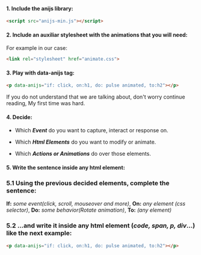 #### 1. **Include the anijs library:**

 ```html
 <script src="anijs-min.js"></script>
 ```

#### 2. **Include an auxiliar stylesheet with the animations that you will need:**

For example in our case:

```html
<link rel="stylesheet" href="animate.css">
```

#### 3. Play with data-anijs tag:
```html
<p data-anijs="if: click, on:h1, do: pulse animated, to:h2"></p>
```

If you do not understand that we are talking about, don't worry continue reading, My first time was hard.

#### 4. Decide:

 * Which ***Event*** do you want to capture, interact or response on.

 * Which ***Html Elements*** do you want to modify or animate.

 * Which ***Actions or Animations*** do over those elements.

#### 5. Write the sentence inside any html element:

### 5.1 Using the previous decided elements, complete the sentence:  

 **If:** *some event(click, scroll, mouseover and more)*, **On:** *any element (css selector)*, **Do:** *some behavior(Rotate animation)*, **To:** *(any element)*

### 5.2 ...and write it inside any html element (*code, span, p, div*...) like the next example:

```html
<p data-anijs="if: click, on:h1, do: pulse animated, to:h2"></p>
```